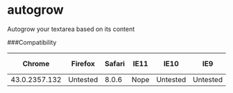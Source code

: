 # autogrow
Autogrow your textarea based on its content

###Compatibility

| Chrome | Firefox | Safari | IE11 | IE10 | IE9 | Chrome (iOS) | Safari (iOS) | Chrome (Android) | Firefox (Android) |
| ------ | ------- | ------ | ---- | ---- | --- | ------------ | ------------ | ---------------- | ----------------- |
| 43.0.2357.132 | Untested | 8.0.6  | Nope | Untested | Untested | Untested | 600.1.4 | Untested | Untested |
